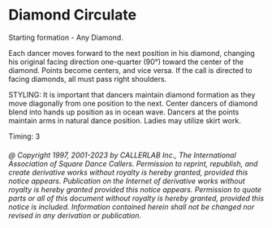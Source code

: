 
# Diamond Circulate

Starting formation - Any Diamond. 

Each dancer moves forward to the next position in his diamond, changing his original
facing direction one-quarter (90°) toward the center of the diamond. Points become
centers, and vice versa. If the call is directed to facing diamonds, all must pass right
shoulders. 

STYLING: It is important that dancers maintain diamond formation as they move diagonally from one position to the next. Center dancers of diamond blend into  hands up position as in ocean wave. Dancers at the points maintain arms in  natural dance position. Ladies may utilize  skirt work.

Timing: 3

###### @ Copyright 1997, 2001-2023 by CALLERLAB Inc., The International Association of Square Dance Callers. Permission to reprint, republish, and create derivative works without royalty is hereby granted, provided this notice appears. Publication on the Internet of derivative works without royalty is hereby granted provided this notice appears. Permission to quote parts or all of this document without royalty is hereby granted, provided this notice is included. Information contained herein shall not be changed nor revised in any derivation or publication.
